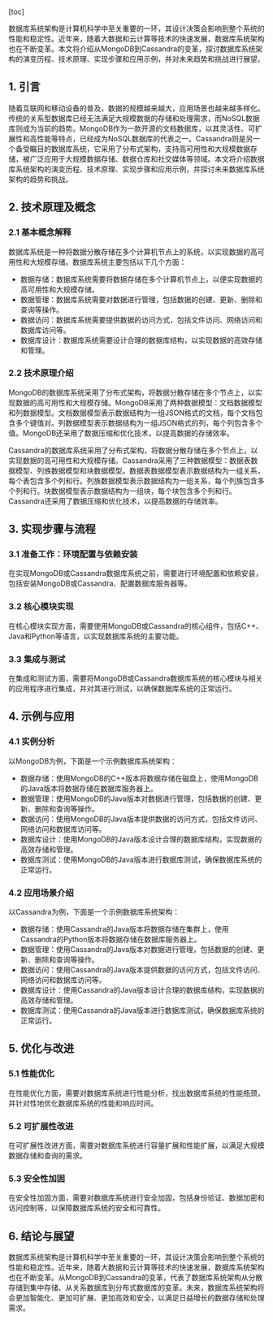 
[toc]                    
                
                
数据库系统架构是计算机科学中至关重要的一环，其设计决策会影响到整个系统的性能和稳定性。近年来，随着大数据和云计算等技术的快速发展，数据库系统架构也在不断变革。本文将介绍从MongoDB到Cassandra的变革，探讨数据库系统架构的演变历程、技术原理、实现步骤和应用示例，并对未来趋势和挑战进行展望。

## 1. 引言

随着互联网和移动设备的普及，数据的规模越来越大，应用场景也越来越多样化。传统的关系型数据库已经无法满足大规模数据的存储和处理需求，而NoSQL数据库则成为当前的趋势。MongoDB作为一款开源的文档数据库，以其灵活性、可扩展性和高性能等特点，已经成为NoSQL数据库的代表之一。Cassandra则是另一个备受瞩目的数据库系统，它采用了分布式架构，支持高可用性和大规模数据存储，被广泛应用于大规模数据存储、数据仓库和社交媒体等领域。本文将介绍数据库系统架构的演变历程、技术原理、实现步骤和应用示例，并探讨未来数据库系统架构的趋势和挑战。

## 2. 技术原理及概念

### 2.1 基本概念解释

数据库系统是一种将数据分散存储在多个计算机节点上的系统，以实现数据的高可用性和大规模存储。数据库系统主要包括以下几个方面：

- 数据存储：数据库系统需要将数据存储在多个计算机节点上，以便实现数据的高可用性和大规模存储。
- 数据管理：数据库系统需要对数据进行管理，包括数据的创建、更新、删除和查询等操作。
- 数据访问：数据库系统需要提供数据的访问方式，包括文件访问、网络访问和数据库访问等。
- 数据库设计：数据库系统需要设计合理的数据库结构，以实现数据的高效存储和管理。

### 2.2 技术原理介绍

MongoDB的数据库系统采用了分布式架构，将数据分散存储在多个节点上，以实现数据的高可用性和大规模存储。MongoDB采用了两种数据模型：文档数据模型和列数据模型。文档数据模型表示数据结构为一组JSON格式的文档，每个文档包含多个键值对。列数据模型表示数据结构为一组JSON格式的列，每个列包含多个值。MongoDB还采用了数据压缩和优化技术，以提高数据的存储效率。

Cassandra的数据库系统采用了分布式架构，将数据分散存储在多个节点上，以实现数据的高可用性和大规模存储。Cassandra采用了三种数据模型：数据表数据模型、列族数据模型和块数据模型。数据表数据模型表示数据结构为一组关系，每个表包含多个列和行。列族数据模型表示数据结构为一组关系，每个列族包含多个列和行。块数据模型表示数据结构为一组块，每个块包含多个列和行。Cassandra还采用了数据压缩和优化技术，以提高数据的存储效率。

## 3. 实现步骤与流程

### 3.1 准备工作：环境配置与依赖安装

在实现MongoDB或Cassandra数据库系统之前，需要进行环境配置和依赖安装，包括安装MongoDB或Cassandra、配置数据库服务器等。

### 3.2 核心模块实现

在核心模块实现方面，需要使用MongoDB或Cassandra的核心组件，包括C++、Java和Python等语言，以实现数据库系统的主要功能。

### 3.3 集成与测试

在集成和测试方面，需要将MongoDB或Cassandra数据库系统的核心模块与相关的应用程序进行集成，并对其进行测试，以确保数据库系统的正常运行。

## 4. 示例与应用

### 4.1 实例分析

以MongoDB为例，下面是一个示例数据库系统架构：

- 数据存储：使用MongoDB的C++版本将数据存储在磁盘上，使用MongoDB的Java版本将数据存储在数据库服务器上。
- 数据管理：使用MongoDB的Java版本对数据进行管理，包括数据的创建、更新、删除和查询等操作。
- 数据访问：使用MongoDB的Java版本提供数据的访问方式，包括文件访问、网络访问和数据库访问等。
- 数据库设计：使用MongoDB的Java版本设计合理的数据库结构，实现数据的高效存储和管理。
- 数据库测试：使用MongoDB的Java版本进行数据库测试，确保数据库系统的正常运行。

### 4.2 应用场景介绍

以Cassandra为例，下面是一个示例数据库系统架构：

- 数据存储：使用Cassandra的Java版本将数据存储在集群上，使用Cassandra的Python版本将数据存储在数据库服务器上。
- 数据管理：使用Cassandra的Java版本对数据进行管理，包括数据的创建、更新、删除和查询等操作。
- 数据访问：使用Cassandra的Java版本提供数据的访问方式，包括文件访问、网络访问和数据库访问等。
- 数据库设计：使用Cassandra的Java版本设计合理的数据库结构，实现数据的高效存储和管理。
- 数据库测试：使用Cassandra的Java版本进行数据库测试，确保数据库系统的正常运行。

## 5. 优化与改进

### 5.1 性能优化

在性能优化方面，需要对数据库系统进行性能分析，找出数据库系统的性能瓶颈，并针对性地优化数据库系统的性能和响应时间。

### 5.2 可扩展性改进

在可扩展性改进方面，需要对数据库系统进行容量扩展和性能扩展，以满足大规模数据存储和查询的需求。

### 5.3 安全性加固

在安全性加固方面，需要对数据库系统进行安全加固，包括身份验证、数据加密和访问控制等，以保障数据库系统的安全和可靠性。

## 6. 结论与展望

数据库系统架构是计算机科学中至关重要的一环，其设计决策会影响到整个系统的性能和稳定性。近年来，随着大数据和云计算等技术的快速发展，数据库系统架构也在不断变革。从MongoDB到Cassandra的变革，代表了数据库系统架构从分散存储到集中存储、从关系数据库到分布式数据库的变革。未来，数据库系统架构将会更加智能化、更加可扩展、更加高效和安全，以满足日益增长的数据存储和处理需求。

